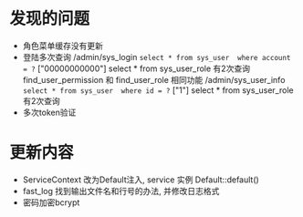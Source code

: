 # 发现的问题

- 角色菜单缓存没有更新
- 登陆多次查询
/admin/sys_login
`select * from sys_user  where account = ?` ["00000000000"]
select * from sys_user_role 有2次查询
find_user_permission 和 find_user_role 相同功能
/admin/sys_user_info
`select * from sys_user  where id = ?` ["1"]
select * from sys_user_role 有2次查询
- 多次token验证

# 更新内容
- ServiceContext 改为Default注入, service 实例 Default::default()
- fast_log 找到输出文件名和行号的办法, 并修改日志格式
- 密码加密bcrypt